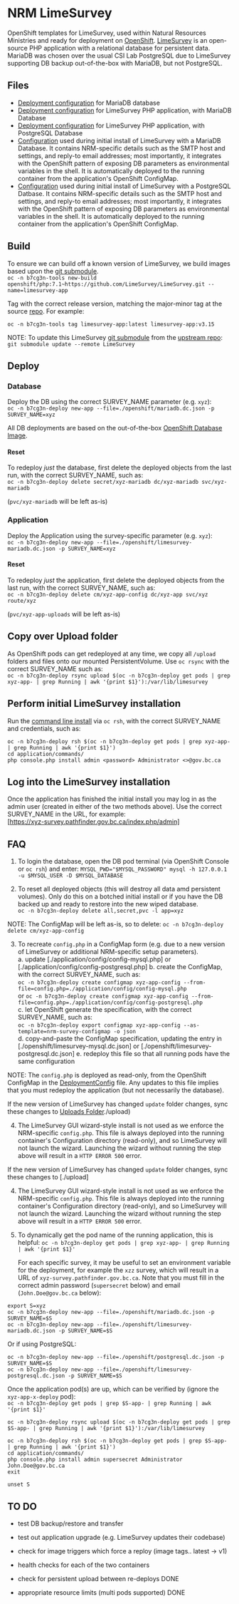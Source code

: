 # NRM LimeSurvey

OpenShift templates for LimeSurvey, used within Natural Resources Ministries and ready for deployment on [OpenShift](https://www.openshift.com/).  [LimeSurvey](https://www.limesurvey.org/) is an open-source PHP application with a relational database for persistent data.  MariaDB was chosen over the usual CSI Lab PostgreSQL due to LimeSurvey supporting DB backup out-of-the-box with MariaDB, but not PostgreSQL.

## Files

* [Deployment configuration](openshift/mariadb.dc.json) for MariaDB database
* [Deployment configuration](openshift/limesurvey-mariadb.dc.json) for LimeSurvey PHP application, with MariaDB Database
* [Deployment configuration](openshift/limesurvey-postgresql.dc.json) for LimeSurvey PHP application, with PostgreSQL Database
* [Configuration](application/config/config-mysql.php) used during initial install of LimeSurvey with a MariaDB Database.  It contains NRM-specific details such as the SMTP host and settings, and reply-to email addresses; most importantly, it integrates with the OpenShift pattern of exposing DB parameters as environmental variables in the shell.  It is automatically deployed to the running container from the application's OpenShift ConfigMap.
* [Configuration](application/config/config-postgresql.php) used during initial install of LimeSurvey with a PostgreSQL Datbase.  It contains NRM-specific details such as the SMTP host and settings, and reply-to email addresses; most importantly, it integrates with the OpenShift pattern of exposing DB parameters as environmental variables in the shell.  It is automatically deployed to the running container from the application's OpenShift ConfigMap.

## Build

To ensure we can build off a known version of LimeSurvey, we build images based upon the [git submodule](./LimeSurvey).  
`oc -n b7cg3n-tools new-build openshift/php:7.1~https://github.com/LimeSurvey/LimeSurvey.git --name=limesurvey-app`

Tag with the correct release version, matching the major-minor tag at the source [repo](https://github.com/LimeSurvey/LimeSurvey/tags).  For example:

`oc -n b7cg3n-tools tag limesurvey-app:latest limesurvey-app:v3.15` 

NOTE: To update this LimeSurvey [git submodule](https://git-scm.com/book/en/v2/Git-Tools-Submodules) from the [upstream repo](https://github.com/LimeSurvey/LimeSurvey):   
`git submodule update --remote LimeSurvey`

## Deploy

### Database
Deploy the DB using the correct SURVEY_NAME parameter (e.g. `xyz`):  
`oc -n b7cg3n-deploy new-app --file=./openshift/mariadb.dc.json -p SURVEY_NAME=xyz`

All DB deployments are based on the out-of-the-box [OpenShift Database Image](https://docs.openshift.com/container-platform/3.11/using_images/db_images/mariadb.html).

#### Reset

To redeploy *just* the database, first delete the deployed objects from the last run, with the correct SURVEY_NAME, such as:  
`oc -n b7cg3n-deploy delete secret/xyz-mariadb dc/xyz-mariadb svc/xyz-mariadb`

(`pvc/xyz-mariadb` will be left as-is)  

### Application
Deploy the Application using the survey-specific parameter (e.g. `xyz`):  
`oc -n b7cg3n-deploy new-app --file=./openshift/limesurvey-mariadb.dc.json -p SURVEY_NAME=xyz`

#### Reset

To redeploy *just* the application, first delete the deployed objects from the last run, with the correct SURVEY_NAME, such as:  
`oc -n b7cg3n-deploy delete cm/xyz-app-config dc/xyz-app svc/xyz route/xyz`

(`pvc/xyz-app-uploads` will be left as-is)  

## Copy over Upload folder

As OpenShift pods can get redeployed at any time, we copy all `/upload` folders and files onto our mounted PersistentVolume. Use `oc rsync` with the correct SURVEY_NAME such as:  
`oc -n b7cg3n-deploy rsync upload $(oc -n b7cg3n-deploy get pods | grep xyz-app- | grep Running | awk '{print $1}'):/var/lib/limesurvey`

## Perform initial LimeSurvey installation

Run the [command line install](https://manual.limesurvey.org/Installation_using_a_command_line_interface_(CLI)) via `oc rsh`, with the correct SURVEY_NAME and credentials, such as:
```
oc -n b7cg3n-deploy rsh $(oc -n b7cg3n-deploy get pods | grep xyz-app- | grep Running | awk '{print $1}')
cd application/commands/
php console.php install admin <password> Administrator <>@gov.bc.ca
```

## Log into the LimeSurvey installation
 
Once the application has finished the initial install you may log in as the admin user (created in either of the two methods above).  Use the correct SURVEY_NAME in the URL, for example:   
[https://xyz-survey.pathfinder.gov.bc.ca/index.php/admin]

## FAQ

1. To login the database, open the DB pod terminal (via OpenShift Console or `oc rsh`) and enter:
`MYSQL_PWD="$MYSQL_PASSWORD" mysql -h 127.0.0.1 -u $MYSQL_USER -D $MYSQL_DATABASE`

2. To reset all deployed objects (this will destroy all data amd persistent volumes).  Only do this on a botched initial install or if you have the DB backed up and ready to restore into the new wiped database.  
`oc -n b7cg3n-deploy delete all,secret,pvc -l app=xyz`

NOTE: The ConfigMap will be left as-is, so to delete:
`oc -n b7cg3n-deploy delete cm/xyz-app-config`

3. To recreate `config.php` in a ConfigMap form (e.g. due to a new version of LimeSurvey or additional NRM-specific setup parameters).  
    a. update [./application/config/config-mysql.php] or   [./application/config/config-postgresql.php]
    b. create the ConfigMap, with the correct SURVEY_NAME, such as:  
    `oc -n b7cg3n-deploy create configmap xyz-app-config --from-file=config.php=./application/config/config-mysql.php`  
    or
    `oc -n b7cg3n-deploy create configmap xyz-app-config --from-file=config.php=./application/config/config-postgresql.php`      
    c. let OpenShift generate the specification, with the correct SURVEY_NAME, such as:  
    `oc -n b7cg3n-deploy export configmap xyz-app-config --as-template=nrm-survey-configmap -o json`  
    d. copy-and-paste the ConfigMap specification, updating the entry in [./openshift/limesurvey-mysql.dc.json] or [./openshift/limesurvey-postgresql.dc.json] 
    e. redeploy this file so that all running pods have the same configuration  

NOTE: The `config.php` is deployed as read-only, from the OpenShift ConfigMap in the [DeploymentConfig](./openshift/limesurvey-mysql.dc.json) file.  Any updates to this file implies that you must redeploy the application (but not necessarily the database).

If the new version of LimeSurvey has changed `update` folder changes, sync these changes to [Uploads Folder]()./upload)

4. The LimeSurvey GUI wizard-style install is not used as we enforce the NRM-specific `config.php`.  This file is always deployed into the running container's Configuration directory (read-only), and so LimeSurvey will not launch the wizard.  Launching the wizard without running the step above will result in a `HTTP ERROR 500` error.

If the new version of LimeSurvey has changed `update` folder changes, sync these changes to [./upload]

4. The LimeSurvey GUI wizard-style install is not used as we enforce the NRM-specific `config.php`.  This file is always deployed into the running container's Configuration directory (read-only), and so LimeSurvey will not launch the wizard.  Launching the wizard without running the step above will result in a `HTTP ERROR 500` error.

5. To dynamically get the pod name of the running application, this is helpful:
   `oc -n b7cg3n-deploy get pods | grep xyz-app- | grep Running | awk '{print $1}'`
  
   For each specific survey, it may be useful to set an environment variable for the deployment, for example the `xzz` survey, which will result in a URL of `xyz-survey.pathfinder.gov.bc.ca`. Note that you must fill in the correct admin password (`supersecret` below) and email (`John.Doe@gov.bc.ca` below):

```
export S=xyz
oc -n b7cg3n-deploy new-app --file=./openshift/mariadb.dc.json -p SURVEY_NAME=$S
oc -n b7cg3n-deploy new-app --file=./openshift/limesurvey-mariadb.dc.json -p SURVEY_NAME=$S
```

Or if using PostgreSQL:
```
oc -n b7cg3n-deploy new-app --file=./openshift/postgresql.dc.json -p SURVEY_NAME=$S
oc -n b7cg3n-deploy new-app --file=./openshift/limesurvey-postgresql.dc.json -p SURVEY_NAME=$S
```

Once the application pod(s) are up, which can be verified by (ignore the `xyz-app-x-deploy` pod):  
`oc -n b7cg3n-deploy get pods | grep $S-app- | grep Running | awk '{print $1}'`

```
oc -n b7cg3n-deploy rsync upload $(oc -n b7cg3n-deploy get pods | grep $S-app- | grep Running | awk '{print $1}'):/var/lib/limesurvey

oc -n b7cg3n-deploy rsh $(oc -n b7cg3n-deploy get pods | grep $S-app- | grep Running | awk '{print $1}')
cd application/commands/
php console.php install admin supersecret Administrator John.Doe@gov.bc.ca
exit 

unset S
```


## TO DO

* test DB backup/restore and transfer
* test out application upgrade (e.g. LimeSurvey updates their codebase)

* check for image triggers which force a reploy (image tags.. latest -> v1)
* health checks for each of the two containers
* check for persistent upload between re-deploys DONE
* appropriate resource limits (multi pods supported) DONE
